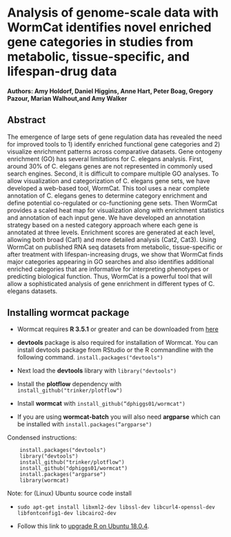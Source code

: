 # Analysis of genome-scale data with WormCat identifies novel enriched gene categories in studies from metabolic, tissue-specific, and lifespan-drug data

#### Authors: Amy Holdorf, Daniel Higgins, Anne Hart, Peter Boag, Gregory Pazour, Marian Walhout,and Amy Walker

## Abstract
The emergence of large sets of gene regulation data has revealed the need for improved tools to 1) identify enriched functional gene categories and 2) visualize enrichment patterns across comparative datasets.  Gene ontogeny enrichment (GO) has several limitations for C. elegans analysis. First, around 30% of C. elegans genes are not represented in commonly used search engines. Second, it is difficult to compare multiple GO analyses. To allow visualization and categorization of C. elegans gene sets, we have developed a web-based tool, WormCat.  This tool uses a near complete annotation of C. elegans genes to determine category enrichment and define potential co-regulated or co-functioning gene sets. Then WormCat provides a scaled heat map for visualization along with enrichment statistics and annotation of each input gene. We have developed an annotation strategy based on a nested category approach where each gene is annotated at three levels.  Enrichment scores are generated at each level, allowing both broad (Cat1) and more detailed analysis (Cat2, Cat3).  Using WormCat on published RNA seq datasets from metabolic, tissue-specific or after treatment with lifespan-increasing drugs, we show that WormCat finds major categories appearing in GO searches and also identifies additional enriched categories that are informative for interpreting phenotypes or predicting biological function.  Thus, WormCat is a powerful tool that will allow a sophisticated analysis of gene enrichment in different types of C. elegans datasets.

## Installing wormcat package

* Wormcat requires **R 3.5.1** or greater and can be downloaded from [here](https://www.r-project.org/)

* **devtools** package is also required for installation of Wormcat. You can install devtools package from RStudio or the R commandline with the following command. `install.packages("devtools")`

* Next load the **devtools** library with `library("devtools")`

* Install the **plotflow** dependency with `install_github("trinker/plotflow")`

* Install **wormcat** with `install_github(“dphiggs01/wormcat")`  

* If you are using **wormcat-batch** you will also need **argparse** which can be installed with `install.packages(“argparse")`


Condensed instructions:

```
    install.packages("devtools")
    library("devtools")
    install_github("trinker/plotflow")
    install_github("dphiggs01/wormcat")
    install.packages("argparse")
    library(wormcat)
```


Note: for (Linux) Ubuntu source code install 

* `sudo apt-get install libxml2-dev libssl-dev libcurl4-openssl-dev libfontconfig1-dev libcairo2-dev`

* Follow this link to [upgrade R on Ubuntu 18.0.4](https://www.digitalocean.com/community/tutorials/how-to-install-r-on-ubuntu-18-04-quickstart).


